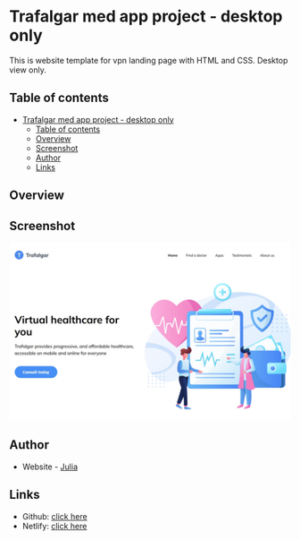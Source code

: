 # Trafalgar med app project - desktop only

This is website template for vpn landing page with HTML and CSS. Desktop view only.

## Table of contents

- [Trafalgar med app project - desktop only](#trafalgar-med-app-project---desktop-only)
  - [Table of contents](#table-of-contents)
  - [Overview](#overview)
  - [Screenshot](#screenshot)
  - [Author](#author)
  - [Links](#links)

## Overview

## Screenshot

![](./screenshots/screenshot.jpg)

## Author

- Website - [Julia](https://codepen.io/yulich)

## Links

- Github: [click here]()
- Netlify: [click here]()